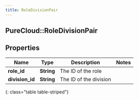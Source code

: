 ```yaml
---
title: RoleDivisionPair
---
```

## PureCloud::RoleDivisionPair

## Properties

|Name | Type | Description | Notes|
|------------ | ------------- | ------------- | -------------|
| **role_id** | **String** | The ID of the role | |
| **division_id** | **String** | The ID of the division | |
{: class="table table-striped"}


